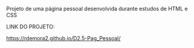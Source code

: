 Projeto de uma página pessoal desenvolvida durante estudos de HTML e CSS

LINK DO PROJETO:

https://rdemora2.github.io/D2.5-Pag_Pessoal/
